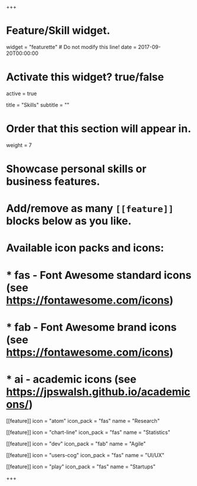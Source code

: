 +++
# Feature/Skill widget.
widget = "featurette"  # Do not modify this line!
date = 2017-09-20T00:00:00

# Activate this widget? true/false
active = true

title = "Skills"
subtitle = ""

# Order that this section will appear in.
weight = 7

# Showcase personal skills or business features.
# 
# Add/remove as many `[[feature]]` blocks below as you like.
# 
# Available icon packs and icons:
# * fas - Font Awesome standard icons (see https://fontawesome.com/icons)
# * fab - Font Awesome brand icons (see https://fontawesome.com/icons)
# * ai - academic icons (see https://jpswalsh.github.io/academicons/)

[[feature]]
  icon = "atom"
  icon_pack = "fas"
  name = "Research"

[[feature]]
  icon = "chart-line"
  icon_pack = "fas"
  name = "Statistics" 

[[feature]]
  icon = "dev"
  icon_pack = "fab"
  name = "Agile"

[[feature]]
  icon = "users-cog"
  icon_pack = "fas"
  name = "UI/UX"

[[feature]]
  icon = "play"
  icon_pack = "fas"
  name = "Startups"

+++

